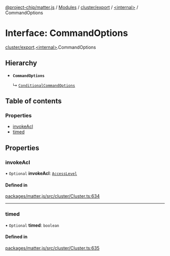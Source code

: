 [@project-chip/matter.js](../README.md) / [Modules](../modules.md) / [cluster/export](../modules/cluster_export.md) / [\<internal\>](../modules/cluster_export._internal_.md) / CommandOptions

# Interface: CommandOptions

[cluster/export](../modules/cluster_export.md).[\<internal\>](../modules/cluster_export._internal_.md).CommandOptions

## Hierarchy

- **`CommandOptions`**

  ↳ [`ConditionalCommandOptions`](cluster_export._internal_.ConditionalCommandOptions.md)

## Table of contents

### Properties

- [invokeAcl](cluster_export._internal_.CommandOptions.md#invokeacl)
- [timed](cluster_export._internal_.CommandOptions.md#timed)

## Properties

### invokeAcl

• `Optional` **invokeAcl**: [`AccessLevel`](../enums/cluster_export.AccessLevel.md)

#### Defined in

[packages/matter.js/src/cluster/Cluster.ts:634](https://github.com/project-chip/matter.js/blob/3adaded6/packages/matter.js/src/cluster/Cluster.ts#L634)

___

### timed

• `Optional` **timed**: `boolean`

#### Defined in

[packages/matter.js/src/cluster/Cluster.ts:635](https://github.com/project-chip/matter.js/blob/3adaded6/packages/matter.js/src/cluster/Cluster.ts#L635)
